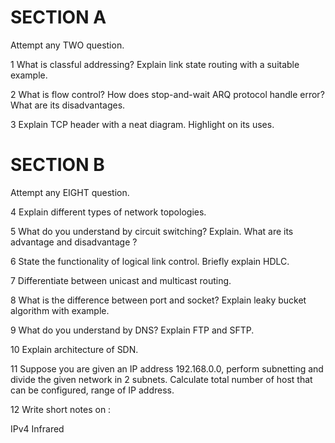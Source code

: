 # SECTION A

Attempt any TWO question.

1
What is classful addressing? Explain link state routing with a suitable example.

2
What is flow control? How does stop-and-wait ARQ protocol handle error? What are its disadvantages.

3
Explain TCP header with a neat diagram. Highlight on its uses.

# SECTION B

Attempt any EIGHT question.

4
Explain different types of network topologies.

5
What do you understand by circuit switching? Explain. What are its advantage and disadvantage ?

6
State the functionality of logical link control. Briefly explain HDLC.

7
Differentiate between unicast and multicast routing.

8
What is the difference between port and socket? Explain leaky bucket algorithm with example.

9
What do you understand by DNS? Explain FTP and SFTP.

10
Explain architecture of SDN.

11
Suppose you are given an IP address 192.168.0.0, perform subnetting and divide the given network in 2 subnets. Calculate total number of host that can be configured, range of IP address.

12
Write short notes on :

IPv4
Infrared
